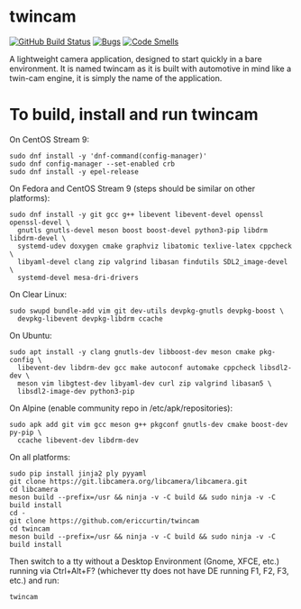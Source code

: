 # twincam

[![GitHub Build Status](https://github.com/inotify-tools/inotify-tools/workflows/build/badge.svg)](https://github.com/ericcurtin/twincam/actions)
[![Bugs](https://sonarcloud.io/api/project_badges/measure?project=ericcurtin_twincam&metric=bugs)](https://sonarcloud.io/summary/new_code?id=ericcurtin_twincam)
[![Code Smells](https://sonarcloud.io/api/project_badges/measure?project=ericcurtin_twincam&metric=code_smells)](https://sonarcloud.io/summary/new_code?id=ericcurtin_twincam)

A lightweight camera application, designed to start quickly in a bare
environment. It is named twincam as it is built with automotive in mind
like a twin-cam engine, it is simply the name of the application.

# To build, install and run twincam

On CentOS Stream 9:

```
sudo dnf install -y 'dnf-command(config-manager)'
sudo dnf config-manager --set-enabled crb
sudo dnf install -y epel-release
```

On Fedora and CentOS Stream 9 (steps should be similar on other platforms):

```
sudo dnf install -y git gcc g++ libevent libevent-devel openssl openssl-devel \
  gnutls gnutls-devel meson boost boost-devel python3-pip libdrm libdrm-devel \
  systemd-udev doxygen cmake graphviz libatomic texlive-latex cppcheck \
  libyaml-devel clang zip valgrind libasan findutils SDL2_image-devel \
  systemd-devel mesa-dri-drivers
```

On Clear Linux:

```
sudo swupd bundle-add vim git dev-utils devpkg-gnutls devpkg-boost \
  devpkg-libevent devpkg-libdrm ccache
```

On Ubuntu:

```
sudo apt install -y clang gnutls-dev libboost-dev meson cmake pkg-config \
  libevent-dev libdrm-dev gcc make autoconf automake cppcheck libsdl2-dev \
  meson vim libgtest-dev libyaml-dev curl zip valgrind libasan5 \
  libsdl2-image-dev python3-pip
```

On Alpine (enable community repo in /etc/apk/repositories):

```
sudo apk add git vim gcc meson g++ pkgconf gnutls-dev cmake boost-dev py-pip \
  ccache libevent-dev libdrm-dev
```

On all platforms:

```
sudo pip install jinja2 ply pyyaml
git clone https://git.libcamera.org/libcamera/libcamera.git
cd libcamera
meson build --prefix=/usr && ninja -v -C build && sudo ninja -v -C build install
cd -
git clone https://github.com/ericcurtin/twincam
cd twincam
meson build --prefix=/usr && ninja -v -C build && sudo ninja -v -C build install
```

Then switch to a tty without a Desktop Environment (Gnome, XFCE, etc.) running via
Ctrl+Alt+F? (whichever tty does not have DE running F1, F2, F3, etc.) and run:

```
twincam
```


